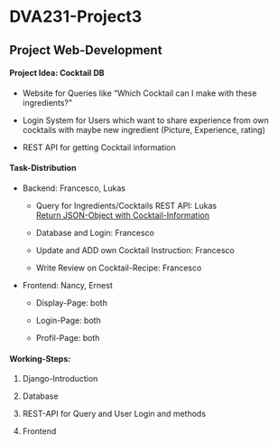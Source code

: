 # DVA231-Project3
## Project Web-Development

#### Project Idea: Cocktail DB
 - Website for Queries like “Which Cocktail can I make with these ingredients?”
  
 - Login System for Users which want to share experience from own cocktails with maybe 	 new ingredient (Picture, Experience, rating)
  
 - REST API for getting Cocktail information

#### Task-Distribution

- Backend: Francesco, Lukas
	
  - Query for Ingredients/Cocktails REST API: Lukas  
    [Return JSON-Object with Cocktail-Information](https://www.thecocktaildb.com/api.php)

  - Database and Login: Francesco

  - Update and ADD own Cocktail Instruction: Francesco

  - Write Review on Cocktail-Recipe:  Francesco



- Frontend: Nancy, Ernest

  - Display-Page: both

  - Login-Page: both

  - Profil-Page: both



#### Working-Steps:

1. Django-Introduction

2. Database

3. REST-API for Query and User Login and methods

4. Frontend 
